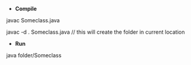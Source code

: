   * __Compile__
  
javac Someclass.java

javac -d . Someclass.java // this will create the folder in current location

  * __Run__
  
java folder/Someclass

